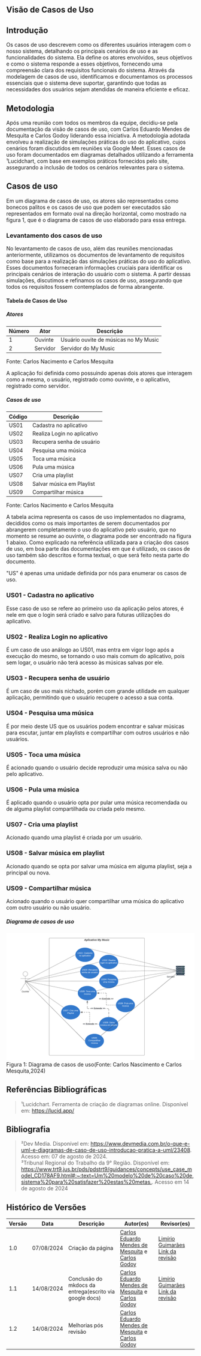 ## Visão de Casos de Uso

## Introdução

Os casos de uso descrevem como os diferentes usuários interagem com o nosso sistema, detalhando os principais cenários de uso e as funcionalidades do sistema. Ela define os atores envolvidos, seus objetivos e como o sistema responde a esses objetivos, fornecendo uma compreensão clara dos requisitos funcionais do sistema. Através da modelagem de casos de uso, identificamos e documentamos os processos essenciais que o sistema deve suportar, garantindo que todas as necessidades dos usuários sejam atendidas de maneira eficiente e eficaz.

## Metodologia

Após uma reunião com todos os membros da equipe, decidiu-se pela documentação da visão de casos de uso, com Carlos Eduardo Mendes de Mesquita e Carlos Godoy liderando essa iniciativa. A metodologia adotada envolveu a realização de simulações práticas do uso do aplicativo, cujos cenários foram discutidos em reuniões via Google Meet. Esses casos de uso foram documentados em diagramas detalhados utilizando a ferramenta ¹Lucidchart, com base em exemplos práticos fornecidos pelo site, assegurando a inclusão de todos os cenários relevantes para o sistema.

## Casos de uso

Em um diagrama de casos de uso, os atores são representados como bonecos palitos e os casos de uso que podem ser executados são representados em formato oval na direção horizontal, como mostrado na figura 1, que é o diagrama de casos de uso elaborado para essa entrega. 

### Levantamento dos casos de uso

No levantamento de casos de uso, além das reuniões mencionadas anteriormente, utilizamos os documentos de levantamento de requisitos como base para a realização das simulações práticas do uso do aplicativo. Esses documentos forneceram informações cruciais para identificar os principais cenários de interação do usuário com o sistema. A partir dessas simulações, discutimos e refinamos os casos de uso, assegurando que todos os requisitos fossem contemplados de forma abrangente. 

#### Tabela de Casos de Uso

##### Atores

| Número | Ator | Descrição|
| --- | --- | --- |
| 1 | Ouvinte | Usuário ouvite de músicas no My Music |
| 2 | Servidor | Servidor do My Music |

Fonte: Carlos Nacimento e Carlos Mesquita

A aplicação foi definida como possuindo apenas dois atores que interagem como a mesma, o usuário, registrado como ouvinte, e o aplicativo, registrado como servidor. 


##### Casos de uso

| Código | Descrição |
| --- | --- |
| US01 | Cadastra no aplicativo |
| US02 | Realiza Login no aplicativo |
| US03 | Recupera senha de usuário |
| US04 | Pesquisa uma música |
| US05 | Toca uma música |
| US06 | Pula uma música |
| US07 | Cria uma playlist |
| US08 | Salvar música em Playlist |
| US09 | Compartilhar música |

Fonte: Carlos Nacimento e Carlos Mesquita

A tabela acima representa os casos de uso implementados no diagrama, decididos como os mais importantes de serem documentados por abrangerem completamente o uso do aplicativo pelo usuário, que no momento se resume ao ouvinte, o diagrama pode ser encontrado na figura 1 abaixo. 
Como explicado na referência utilizada para a criação dos casos de uso, em boa parte das documentações em que é utilizado, os casos de uso também são descritos e forma textual, o que será feito nesta parte do documento.

"US" é apenas uma unidade definida por nós para enumerar os casos de uso.

### US01 - Cadastra no aplicativo

Esse caso de uso se refere ao primeiro uso da aplicação pelos atores, é nele em que o login será criado e salvo para futuras utilizações do aplicativo.

### US02 - Realiza Login no aplicativo

É um caso de uso análogo ao US01, mas entra em vigor logo após a execução do mesmo, se tornando o uso mais comum do aplicativo, pois sem logar, o usuário não terá acesso às músicas salvas por ele.

### US03 - Recupera senha de usuário

É um caso de uso mais nichado, porém com grande utilidade em qualquer aplicação, permitindo que o usuário recupere o acesso a sua conta.

### US04 - Pesquisa uma música

É por meio deste US que os usuários podem encontrar e salvar músicas para escutar, juntar em playlists e compartilhar com outros usuários e não usuários.

### US05 - Toca uma música

É acionado quando o usuário decide reproduzir uma música salva ou não pelo aplicativo.

### US06 - Pula uma música 

É aplicado quando o usuário opta por pular uma música recomendada ou de alguma playlist compartilhada ou criada pelo mesmo.

### US07 - Cria uma playlist

Acionado quando uma playlist é criada por um usuário.

### US08 - Salvar música em playlist

Acionado quando se opta por salvar uma música em alguma playlist, seja a principal ou nova.

### US09 - Compartilhar música

Acionado quando o usuário quer compartilhar uma música do aplicativo com outro usuário ou não usuário.

##### Diagrama de casos de uso

![Diagrama de Casos de uso](../Assets/Diagrama-Casos-uso.png)
Figura 1: Diagrama de casos de uso(Fonte: Carlos Nascimento e Carlos Mesquita,2024)

## Referências Bibliográficas
> ¹Lucidchart. Ferramenta de criação de diagramas online. Disponível em: <https://lucid.app/>

## Bibliografia
> ²Dev Media. Disponível em: <https://www.devmedia.com.br/o-que-e-uml-e-diagramas-de-caso-de-uso-introducao-pratica-a-uml/23408>. Acesso em: 07 de agosto de 2024. <br>
> ³Tribunal Regional do Trabalho da 9° Região. Disponível em: <https://www.trt9.jus.br/pds/pdstrt9/guidances/concepts/use_case_model_CD178AF9.html#:~:text=Um%20modelo%20de%20caso%20de,sistema%20para%20satisfazer%20estas%20metas.>. Acesso em 14 de agosto de 2024

## Histórico de Versões

|    Versão    |    Data    | Descrição | Autor(es) | Revisor(es) |
| ------------ | ---------- | --------- | --------- | ----------- |
| 1.0          | 07/08/2024 | Criação da página | [Carlos Eduardo Mendes de Mesquita](https://github.com/CarlosEduardoMendesdeMesquita) e [Carlos Godoy](https://github.com/CDGodoy) | [Limírio Guimarães](https://github.com/LimirioGuimaraes) [Link da revisão](https://github.com/UnBArqDsw2024-1/2024.1_G2_My_Music/pull/118#pullrequestreview-2239411706) |
| 1.1          | 14/08/2024 | Conclusão do mkdocs da entrega(escrito via google docs) | [Carlos Eduardo Mendes de Mesquita](https://github.com/CarlosEduardoMendesdeMesquita) e [Carlos Godoy](https://github.com/CDGodoy) | [Limírio Guimarães](https://github.com/LimirioGuimaraes)  [Link da revisão](https://github.com/UnBArqDsw2024-1/2024.1_G2_My_Music/pull/118#pullrequestreview-2239411706)  |
| 1.2          | 14/08/2024 | Melhorias pós revisão | [Carlos Eduardo Mendes de Mesquita](https://github.com/CarlosEduardoMendesdeMesquita) e [Carlos Godoy](https://github.com/CDGodoy) |   |
